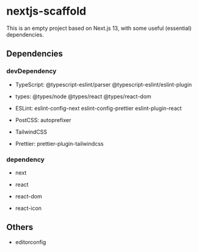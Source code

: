 # nextjs-scaffold
This is an empty project based on Next.js 13, with some useful (essential) dependencies.

## Dependencies

### devDependency

- TypeScript: @typescript-eslint/parser @typescript-eslint/eslint-plugin
- types: @types/node @types/react @types/react-dom

- ESLint: eslint-config-next eslint-config-prettier eslint-plugin-react
- PostCSS: autoprefixer
- TailwindCSS
- Prettier: prettier-plugin-tailwindcss

### dependency

- next

- react

- react-dom

- react-icon

## Others

- editorconfig

